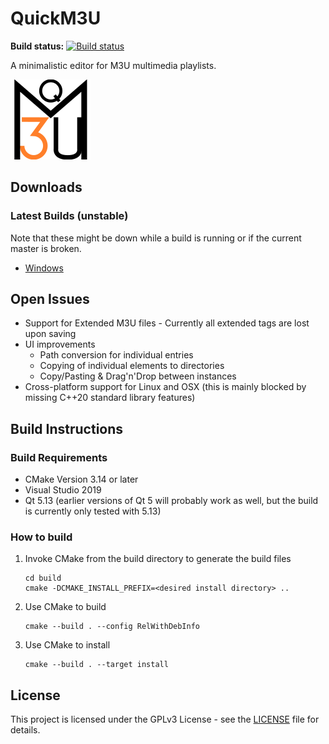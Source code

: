 # QuickM3U

**Build status:** [![Build status](https://ci.appveyor.com/api/projects/status/github/ComicSansMS/quickm3u?svg=true)](https://ci.appveyor.com/project/ComicSansMS/quickm3u)

A minimalistic editor for M3U multimedia playlists.

![QuickM3U Logo](https://github.com/ComicSansMS/quickm3u/raw/master/resources/logo_128.png "QuickM3U")

## Downloads

### Latest Builds (unstable)

Note that these might be down while a build is running or if the current master is broken.

 * [Windows](https://ci.appveyor.com/project/ComicSansMS/quickm3u/build/artifacts)

## Open Issues

 * Support for Extended M3U files - Currently all extended tags are lost upon saving
 * UI improvements
   * Path conversion for individual entries
   * Copying of individual elements to directories
   * Copy/Pasting & Drag'n'Drop between instances
 * Cross-platform support for Linux and OSX (this is mainly blocked by missing C++20 standard library features)

## Build Instructions

### Build Requirements

 * CMake Version 3.14 or later
 * Visual Studio 2019
 * Qt 5.13 (earlier versions of Qt 5 will probably work as well, but the build is currently only tested with 5.13)

### How to build

1. Invoke CMake from the build directory to generate the build files
   ```
   cd build
   cmake -DCMAKE_INSTALL_PREFIX=<desired install directory> ..
   ```
1. Use CMake to build
   ```
   cmake --build . --config RelWithDebInfo
   ```
1. Use CMake to install
   ```
   cmake --build . --target install
   ```

## License

This project is licensed under the GPLv3 License - see the [LICENSE](LICENSE) file for details.
